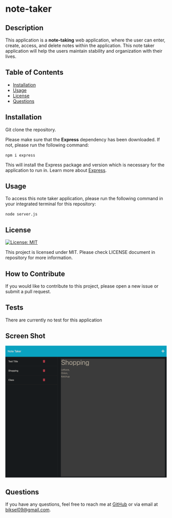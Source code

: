 # note-taker

  ## Description

This application is a **note-taking** web application, where the user can enter, create, access, and delete notes within the application. This note taker application will help the users maintain stability and organization with their lives.

  ## Table of Contents
  - [Installation](#installation)
  - [Usage](#usage)
  - [License](#license)
  - [Questions](#questions)

  ## Installation

Git clone the repository.

Please make sure that the **Express** dependency has been downloaded. If not, please run the following command:

`npm i express`

This will install the Express package and version which is necessary for the application to run in. Learn more about [Express](https://www.npmjs.com/package/express).

  ## Usage

To access this note taker application, please run the following command in your integrated terminal for this repository:

`node server.js`

  ## License

[![License: MIT](https://img.shields.io/badge/License-MIT-blue.svg)](https://opensource.org/licenses/MIT)

This project is licensed under MIT. Please check LICENSE document in repository for more information.

  ## How to Contribute

If you would like to contribute to this project, please open a new issue or submit a pull request.

  ## Tests

There are currently no test for this application

  ## Screen Shot


![Screen Shot](./public/img/note-taker.png)

  ## Questions

  If you have any questions, feel free to reach me at [GitHub](https://github.com/zbichsel) or via email at [biksel09@gmail.com](biksel09@gmail.com).